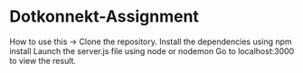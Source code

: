 # Dotkonnekt-Assignment
How to use this ->  Clone the repository. Install the dependencies using npm install Launch the server.js file using node or nodemon Go to localhost:3000 to view the result.
